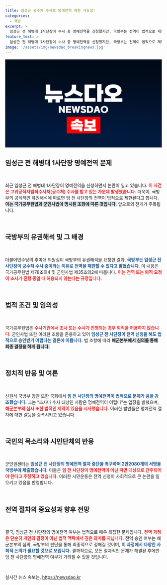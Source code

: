```yaml
---
title: 임성근 공수처 수사로 명예전역 제한 가능성!
categories:
  - 국방
excerpt: >
  임성근 전 해병대 1사단장이 수사 중 명예전역을 신청했지만, 국방부는 전역이 법적으로 제한된다고 판단했다. 이에 군인권센터는 반대 서명을 제출하며 강력히 저항하고 있다. 과연 그의 운명은?
feature_text: >
  임성근 전 해병대 1사단장이 수사 중 명예전역을 신청했지만, 국방부는 전역이 법적으로 제한된다고 판단했다. 이에 군인권센터는 반대 서명을 제출하며 강력히 저항하고 있다. 과연 그의 운명은?
image: '/assets/img/newsdao_breakingnews.jpg'
---
```


<p><img src="/assets/img/newsdao_breakingnews.jpg" alt="cryptoinkorea 속보" /></p>

<h2 data-ke-size="size26">임성근 전 해병대 1사단장 명예전역 문제</h2>

<p data-ke-size="size16">&nbsp;</p>

<p>최근 임성근 전 해병대 1사단장이 명예전역을 신청하면서 논란이 일고 있습니다. <b><span style="color: #ee2323;">이 사건은 고위공직자범죄수사처(공수처) 수사를 받고 있는 가운데 발생했습니다.</span></b> 더욱이, 국방부의 공식적인 유권해석에 따르면 임 전 사단장의 전역이 법적으로 제한된다고 합니다. <b><span style="background-color: #21538527;">이는 국가공무원법과 군인사법에 명시된 조항에 따른 것입니다.</span></b> 앞으로의 전개가 주목됩니다.</p>

<p data-ke-size="size16">&nbsp;</p>

<h2 data-ke-size="size26">국방부의 유권해석 및 그 배경</h2>

<p data-ke-size="size16">&nbsp;</p>

<p>더불어민주당의 추미애 의원실이 국방부의 유권해석을 요청한 결과, <b><span style="color: #1a5490;">국방부는 임성근 전 사단장이 공수처 수사 중이라는 이유로 전역을 제한할 수 있다고 밝혔습니다.</span></b> 이 내용은 국가공무원법 제78조의4 및 군인사법 제35조의2에 따릅니다. <b><span style="color: #ee2323;">이는 전역 또는 퇴직 요청이 조사가 진행 중일 때 허용되지 않는다는 규정입니다.</span></b> </p>

<p data-ke-size="size16">&nbsp;</p>

<h2 data-ke-size="size26">법적 조건 및 임의성</h2>

<p data-ke-size="size16">&nbsp;</p>

<p>국가공무원법은 <b><span style="color: #ee2323;">수사기관에서 조사 또는 수사가 진행되는 경우 퇴직을 허용하지 않습니다.</span></b> 군인사법 또한 이러한 조항을 준용하고 있어 <b><span style="color: #1a5490;">임성근 전 사단장이 전역 신청을 해도 법적으로 승인받기 어렵다는 결론에 이릅니다.</span></b> 법 조항에 따라 <b><span style="background-color: #21538527;">해군본부에서 심의를 통해 최종 결정을 하게 됩니다.</span></b></p>

<p data-ke-size="size16">&nbsp;</p>

<h2 data-ke-size="size26">정치적 반응 및 여론</h2>

<p data-ke-size="size16">&nbsp;</p>

<p>신원식 국방부 장관 또한 국회에서 <b><span style="color: #1a5490;">임 전 사단장의 명예전역이 법적으로 문제가 큼을 강조했습니다.</span></b> 그는 “조사나 수사 대상인 사람은 명예전역이 어렵다”는 입장을 밝혔으며, <b><span style="color: #ee2323;">해군본부의 심사 또한 법적인 제약이 있음을 시사했습니다.</span></b> 이러한 발언들은 명예전역 절차에 대한 갈등을 증폭시키고 있습니다. </p>

<p data-ke-size="size16">&nbsp;</p>

<h2 data-ke-size="size26">국민의 목소리와 시민단체의 반응</h2>

<p data-ke-size="size16">&nbsp;</p>

<p>군인권센터는 <b><span style="color: #1a5490;">임성근 전 사단장의 명예전역 절차 중단을 촉구하며 2만2080개의 서명을 국방부에 제출했습니다.</span></b> 이들은 <b><span style="color: #ee2323;">임 전 사단장이 명예전역이 아닌 파면 대상으로 간주되어야 한다고 주장하고 있습니다.</span></b> 이러한 시민운동은 전역 신청이 사회적으로 큰 논란을 일으키고 있음을 반영합니다.</p>

<p data-ke-size="size16">&nbsp;</p>

<h2 data-ke-size="size26">전역 절차의 중요성과 향후 전망</h2>

<p data-ke-size="size16">&nbsp;</p>

<p>결국, 임성근 전 사단장의 명예전역 여부는 법적으로 매우 복잡한 문제입니다. <b><span style="color: #ee2323;">전역 과정은 단순히 개인의 결정이 아닌 법적 맥락에서 깊은 의미를 지닙니다.</span></b> 전역 승인 여부는 해군본부의 심의, 국방부의 판단을 통해 최종적으로 정해질 것이며, <b><span style="color: #1a5490;">이 과정에서 다양한 사회적 논의가 필요할 것으로 보입니다.</span></b> 결과적으로, 모든 절차적인 문제가 해결된 후에만 임 전 사단장의 명예전역 여부가 가려질 수 있을 것입니다.</p>

<p data-ke-size="size16">&nbsp;</p>
실시간 뉴스 속보는, <a href="https://newsdao.kr" rel="dofollow">https://newsdao.kr</a>


